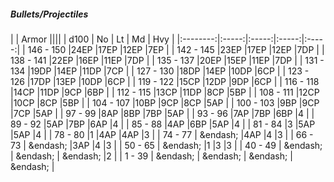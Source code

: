 ##### Bullets/Projectiles

|      | Armor ||||
| d100 | No | Lt | Md | Hvy |
|:--------:|:-----:|:-----:|:-----:|:-----:|
| 146 - 150 |24EP |17EP |12EP |7EP |
| 142 - 145 |23EP |17EP |12EP |7DP |
| 138 - 141 |22EP |16EP |11EP |7DP |
| 135 - 137 |20EP |15EP |11EP |7DP |
| 131 - 134 |19DP |14EP |11DP |7CP |
| 127 - 130 |18DP |14EP |10DP |6CP |
| 123 - 126 |17DP |13EP |10DP |6CP |
| 119 - 122 |15CP |12DP |9DP |6CP |
| 116 - 118 |14CP |11DP |9CP |6BP |
| 112 - 115 |13CP |11DP |8CP |5BP |
| 108 - 111 |12CP |10CP |8CP |5BP |
| 104 - 107 |10BP |9CP |8CP |5AP |
| 100 - 103 |9BP |9CP |7CP |5AP |
| 97 - 99 |8AP |8BP |7BP |5AP |
| 93 - 96 |7AP |7BP |6BP |4 |
| 89 - 92 |5AP |7BP |6AP |4 |
| 85 - 88 |4AP |6BP |5AP |4 |
| 81 - 84 |3 |5AP |5AP |4 |
| 78 - 80 |1 |4AP |4AP |3 |
| 74 - 77 | &endash;  |4AP |4 |3 |
| 66 - 73 | &endash;  |3AP |4 |3 |
| 50 - 65 | &endash;  |1 |3 |3 |
| 40 - 49 | &endash;  | &endash;  | &endash;  |2 |
| 1 - 39 | &endash;  | &endash;  | &endash;  | &endash;  |


